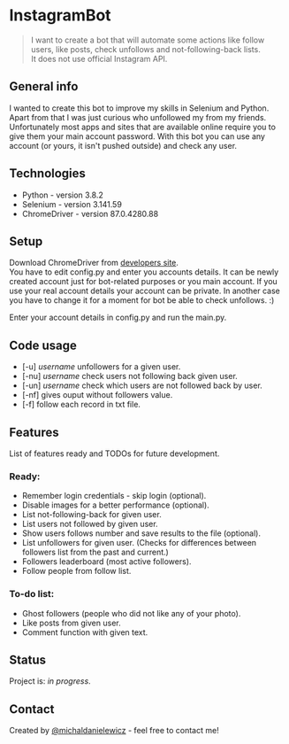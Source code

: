# InstagramBot
> I want to create a bot that will automate some actions like follow users, like posts, check unfollows and not-following-back lists. \
> It does not use official Instagram API.

## General info
I wanted to create this bot to improve my skills in Selenium and Python. Apart from that I was just curious who unfollowed my from my friends. \
Unfortunately most apps and sites that are available online require you to give them your main account password. With this bot you can use any 
account (or yours, it isn't pushed outside) and check any user. 

## Technologies
* Python - version 3.8.2
* Selenium - version 3.141.59
* ChromeDriver - version 87.0.4280.88

## Setup
Download ChromeDriver from [developers site](https://chromedriver.chromium.org/).\
You have to edit config.py and enter you accounts details. It can be newly created account just for bot-related purposes or you main account. If you use your real account details your account can be private. In another case you have to change it for a moment for bot be able to check unfollows. :)
   
Enter your account details in config.py and run the main.py.

## Code usage
* [-u] *username* unfollowers for a given user.
* [-nu] *username* check users not following back given user.
* [-un] *username* check which users are not followed back by user.
* [-nf] gives ouput without followers value.
* [-f] follow each record in txt file.

## Features
List of features ready and TODOs for future development.

### Ready:
* Remember login credentials - skip login (optional).
* Disable images for a better performance (optional).
* List not-following-back for given user.
* List users not followed by given user.
* Show users follows number and save results to the file (optional).
* List unfollowers for given user. (Checks for differences between followers list from the past and current.)
* Followers leaderboard (most active followers).
* Follow people from follow list.

### To-do list:
* Ghost followers (people who did not like any of your photo).
* Like posts from given user.
* Comment function with given text.

## Status
Project is: _in progress_.

## Contact
Created by [@michaldanielewicz](https://michaldanielewicz.github.io/) - feel free to contact me!

